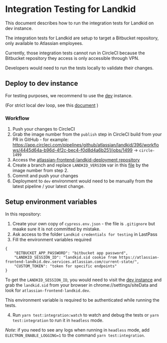 # Integration Testing for Landkid

This document describes how to run the integration tests for Landkid on dev instance.

The integration tests for Landkid are setup to target a Bitbucket repository, only available to Atlassian employees.

Currently, those integration tests cannot run in CircleCI because the Bitbucket repository they access is only accessible through VPN.

Developers would need to run the tests locally to validate their changes.

## Deploy to dev instance

For testing purposes, we recommend to use the [dev](https://atlassian-frontend-landkid.dev.services.atlassian.com/current-state/) instance.

(For strict local dev loop, see this [document](https://bitbucket.org/atlassian/atlassian-frontend-landkid-deployment/src/master/development.md) )

### Workflow

1. Push your changes to CircleCI
2. Grab the image number from the `publish` step in CircleCI build from your PR in GitHub - for example: https://app.circleci.com/pipelines/github/atlassian/landkid/396/workflows/4445d64a-b96d-4f2c-bec4-f0d8d4a6b251/jobs/1499 -> `circle-1499`
3. Access the [atlassian-frontend-landkid-deployment repository](https://bitbucket.org/atlassian/atlassian-frontend-landkid-deployment/src/master/)
4. Create a branch and replace `LANDKID_VERSION` var in this [file](https://bitbucket.org/atlassian/atlassian-frontend-landkid-deployment/src/HEAD/build/vars.sh#lines-5) by the image number from step 2.
5. Commit and push your changes
6. Deployment to `dev` environment would need to be manually from the latest pipeline / your latest change.

## Setup environment variables

In this repository:

1. Create your own copy of `cypress.env.json` - the file is `.gitignore` but maake sure it is not committed by mistake.
2. Ask access to the folder `Landkid credentials for testing` in LastPass
3. Fill the environment variables required

```
{
    "BITBUCKET_APP_PASSWORD": "bitbucket app password",
    "LANDKID_SESSION_ID": "landkid.sid cookie from https://atlassian-frontend-landkid.dev.services.atlassian.com/current-state/",
    "CUSTOM_TOKEN": "token for specific endpoints"
}
```

To get the `LANDKID_SESSION_ID`, you would need to visit the [dev instance](https://atlassian-frontend-landkid.dev.services.atlassian.com/current-state/) and grab the `landkid.sid` from your browser in chrome://settings/siteData and look for `atlassian-frontend-landkid.dev`.

This environment variable is required to be authenticated while running the tests.

4. Run `yarn test:integration:watch` to watch and debug the tests or `yarn test:integration` to run it in `headless` mode.

_Note_: if you need to see any logs when running in `headless` mode, add `ELECTRON_ENABLE_LOGGING=1` to the command `yarn test:integration`.
